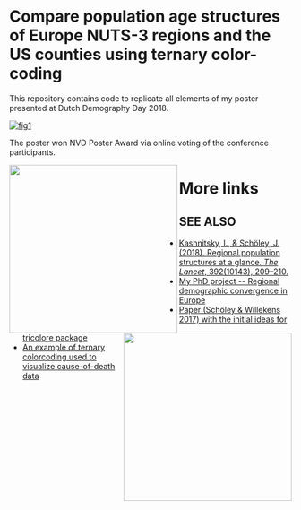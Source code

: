 # Compare population age structures of Europe NUTS-3 regions and the US counties using ternary color-coding

This repository contains code to replicate all elements of my poster presented at Dutch Demography Day 2018. 

[![fig1][f1]][f1]  


The poster won NVD Poster Award via online voting of the conference participants.


<img src="https://ikashnitsky.github.io/images/181203/poster-award-voting.jpg" align="left" width="300" /> <img src="https://ikashnitsky.github.io/images/181203/poster-award.jpg" align="right" width="300" />  

  

# More links

## SEE ALSO
 - [Kashnitsky, I., & Schöley, J. (2018). Regional population structures at a glance. _The Lancet_, 392(10143), 209–210.][tl]
 - [My PhD project -- Regional demographic convergence in Europe][proj]
 - [Paper (Schöley & Willekens 2017) with the initial ideas for tricolore package][demres17]
 - [An example of ternary colorcoding used to visualize cause-of-death data][dr18]




[tl]: https://doi.org/10.1186/s41118-017-0018-2
[proj]: https://osf.io/d4hjx/
[demres17]: https://doi.org/10.4054/DemRes.2017.36.21
[dr18]: https://github.com/ikashnitsky/demres-2018-geofacet

[f1]: https://ikashnitsky.github.io/images/181203/compare-poster.png
